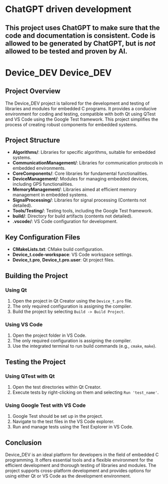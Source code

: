 # ChatGPT driven development
## This project uses ChatGPT to make sure that the code and documentation is consistent.  Code is allowed to be generated by ChatGPT, but is *not* allowed to be tested and proven by AI.

# Device_DEV Device_DEV

## Project Overview

The Device_DEV project is tailored for the development and testing of libraries and modules for embedded C programs. It provides a conducive environment for coding and testing, compatible with both Qt using QTest and VS Code using the Google Test framework. This project simplifies the process of creating robust components for embedded systems.

## Project Structure

- **Algorithms/**: Libraries for specific algorithms, suitable for embedded systems.
- **CommunicationManagement/**: Libraries for communication protocols in embedded environments.
- **CoreComponents/**: Core libraries for fundamental functionalities.
- **DeviceManagement/**: Modules for managing embedded devices, including GPS functionalities.
- **MemoryManagement/**: Libraries aimed at efficient memory management in embedded systems.
- **SignalProcessing/**: Libraries for signal processing (Contents not detailed).
- **Tools/Testing/**: Testing tools, including the Google Test framework.
- **build/**: Directory for build artifacts (contents not detailed).
- **.vscode/**: VS Code configuration for development.

## Key Configuration Files

- **CMakeLists.txt**: CMake build configuration.
- **Device_t.code-workspace**: VS Code workspace settings.
- **Device_t.pro**, **Device_t.pro.user**: Qt project files.

## Building the Project

### Using Qt

1. Open the project in Qt Creator using the `Device_t.pro` file.
2. The only required configuration is assigning the compiler.
3. Build the project by selecting `Build -> Build Project`.

### Using VS Code

1. Open the project folder in VS Code.
2. The only required configuration is assigning the compiler.
3. Use the integrated terminal to run build commands (e.g., `cmake`, `make`).

## Testing the Project

### Using QTest with Qt

1. Open the test directories within Qt Creator.
2. Execute tests by right-clicking on them and selecting `Run 'test_name'`.

### Using Google Test with VS Code

1. Google Test should be set up in the project.
2. Navigate to the test files in the VS Code explorer.
3. Run and manage tests using the Test Explorer in VS Code.

## Conclusion

Device_DEV is an ideal platform for developers in the field of embedded C programming. It offers essential tools and a flexible environment for the efficient development and thorough testing of libraries and modules. The project supports cross-platform development and provides options for using either Qt or VS Code as the development environment.
